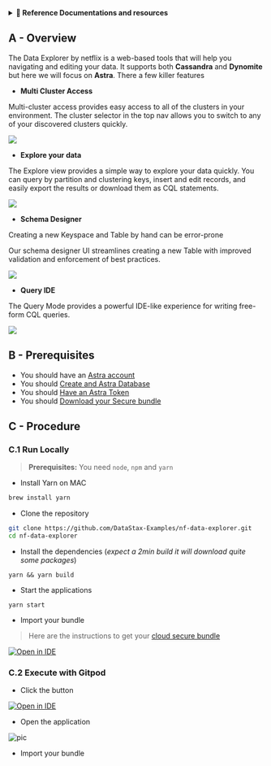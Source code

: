 <details>
<summary><b> 📖 Reference Documentations and resources</b></summary>
<ol>
<li><a href="https://netflixtechblog.com/exploring-data-netflix-9d87e20072e3"><b>📖 Netlix Blog</b> - Introduction of the tool by Netflix</a>
<li><a href="https://github.com/Netflix/nf-data-explorer"><i class="fa fa-github"></i><b>Github Repository</b> - Core project </a>
<li><a href="https://github.com/DataStax-Examples/nf-data-explorer"><b>Github Repository</b> - Fork for Astra </a>
</ol>
</details>

## A - Overview

The Data Explorer by netflix is a web-based tools that will help you navigating and editing your data. It supports both **Cassandra** and **Dynomite** but here we will focus on **Astra**. There a few killer features

- **Multi Cluster Access**

Multi-cluster access provides easy access to all of the clusters in your environment. The cluster selector in the top nav allows you to switch to any of your discovered clusters quickly.

![](../../../../img/netflix-data-explorer/cluster_selector.png)

- **Explore your data**

The Explore view provides a simple way to explore your data quickly. You can query by partition and clustering keys, insert and edit records, and easily export the results or download them as CQL statements.

![](../../../../img/netflix-data-explorer/explore_view.png)

- **Schema Designer**

Creating a new Keyspace and Table by hand can be error-prone

Our schema designer UI streamlines creating a new Table with improved validation and enforcement of best practices.

![](../../../../img/netflix-data-explorer/schema_designer.gif)

- **Query IDE**

The Query Mode provides a powerful IDE-like experience for writing free-form CQL queries.

![](../../../../img/netflix-data-explorer/query_ide.gif)

## B - Prerequisites

- You should have an [Astra account](http://astra.datastax.com/)
- You should [Create and Astra Database](/pages/astra/create-instance/)
- You should [Have an Astra Token](/pages/astra/create-token/)
- You should [Download your Secure bundle](/pages/astra/download-scb/)

## C - Procedure

### C.1 Run Locally

> **Prerequisites:** You need `node`, `npm` and `yarn`

- Install Yarn on MAC

```bash
brew install yarn
```

- Clone the repository

```bash
git clone https://github.com/DataStax-Examples/nf-data-explorer.git
cd nf-data-explorer
```

- Install the dependencies (_expect a 2min build it will download quite some packages_)

```
yarn && yarn build
```

- Start the applications

```
yarn start
```

- Import your bundle

> Here are the instructions to get your [cloud secure bundle](/pages/astra/download-scb/)

[![Open in IDE](https://gitpod.io/button/open-in-gitpod.svg)](https://gitpod.io/#https://github.com/DataStax-Examples/nf-data-explorer)

### C.2 Execute with Gitpod

- Click the button

[![Open in IDE](https://gitpod.io/button/open-in-gitpod.svg)](https://gitpod.io/#https://github.com/DataStax-Examples/nf-data-explorer)

- Open the application

![pic](../../../../img/netflix-data-explorer/import-bundle.png)

- Import your bundle
